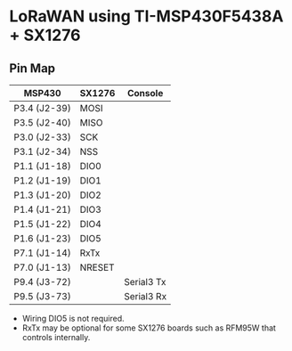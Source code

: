 # LoRaWAN using TI-MSP430F5438A + SX1276

## Pin Map

|    MSP430    | SX1276 |   Console  |
|--------------|--------|------------|
| P3.4 (J2-39) | MOSI   |            |
| P3.5 (J2-40) | MISO   |            |
| P3.0 (J2-33) | SCK    |            |
| P3.1 (J2-34) | NSS    |            |
| P1.1 (J1-18) | DIO0   |            |
| P1.2 (J1-19) | DIO1   |            |
| P1.3 (J1-20) | DIO2   |            |
| P1.4 (J1-21) | DIO3   |            |
| P1.5 (J1-22) | DIO4   |            |
| P1.6 (J1-23) | DIO5   |            |
| P7.1 (J1-14) | RxTx   |            |
| P7.0 (J1-13) | NRESET |            |
| P9.4 (J3-72) |        | Serial3 Tx |
| P9.5 (J3-73) |        | Serial3 Rx |

* Wiring DIO5 is not required.
* RxTx may be optional for some SX1276 boards such as RFM95W that controls internally.
